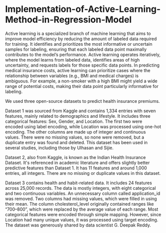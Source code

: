 # Implementation-of-Active-Learning-Method-in-Regression-Model
 Active learning is a specialized branch of machine learning that aims to improve model
 efficiency by reducing the amount of labeled data required for training. It identifies
 and prioritizes the most informative or uncertain samples for labeling, ensuring that
 each labeled data point maximally contributes to the model’s performance. Active
 learning operates iteratively, where the model learns from labeled data, identifies
 areas of high uncertainty, and requests labels for those specific data points.
 In predicting medical insurance costs, active learning can prioritize cases where the
 relationship between variables (e.g., BMI and medical charges) is ambiguous. For
 example, a non-smoker with a high BMI might yield a wide range of potential costs,
 making their data point particularly informative for labeling.

We used three open-source datasets to predict health insurance premiums.

Dataset 1 was sourced from Kaggle and contains 1,334 entries with seven features, mainly related to demographics and lifestyle. It includes three categorical features: Sex, Gender, and Location. The first two were encoded using label encoding, while Location was processed using one-hot encoding. The other columns are made up of integer and continuous values. There were no missing values, so none were removed, but a duplicate entry was found and deleted. This dataset has been used in several studies, including those by Ulhasan and Sijie.

Dataset 2, also from Kaggle, is known as the Indian Health Insurance Dataset. It's referenced in academic literature and offers slightly better predictive features than Dataset 1. It has 11 features and around 1,000 entries, all integers. There are no missing or duplicate values in this dataset.

Dataset 3 contains health and habit-related data. It includes 24 features across 25,000 records. The data is mostly integers, with eight categorical and two continuous variables. An unnecessary column called application_id was removed. Two columns had missing values, which were filled in using their mean. The column cholesterol_level originally contained ranges like “700–800”, which were replaced by the average value of each range. Most categorical features were encoded through simple mapping. However, since Location had many unique values, it was processed using target encoding. The dataset was generously shared by data scientist G. Deepak Reddy.

 

